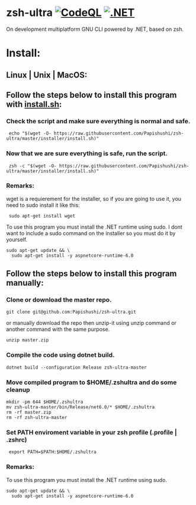 # zsh-ultra [![CodeQL](https://github.com/Papishushi/zsh-ultra/actions/workflows/codeql-analysis.yml/badge.svg)](https://github.com/Papishushi/zsh-ultra/actions/workflows/codeql-analysis.yml) [![.NET](https://github.com/Papishushi/zsh-ultra/actions/workflows/dotnet.yml/badge.svg)](https://github.com/Papishushi/zsh-ultra/actions/workflows/dotnet.yml)


On development multiplatform GNU CLI powered by .NET, based on zsh.

# Install:

## Linux | Unix | MacOS:
## Follow the steps below to install this program with [install.sh](https://raw.githubusercontent.com/Papishushi/zsh-ultra/master/installer/install.sh):

### Check the script and make sure everything is normal and safe.

     echo "$(wget -O- https://raw.githubusercontent.com/Papishushi/zsh-ultra/master/installer/install.sh)"

### Now that we are sure everything is safe, run the script.

     zsh -c "$(wget -O- https://raw.githubusercontent.com/Papishushi/zsh-ultra/master/installer/install.sh)" 
     
### Remarks:
wget is a requierement for the installer, so if you are going to use it, you need to sudo install it like this:

     sudo apt-get install wget

To use this program you must install the .NET runtime using sudo. 
I dont want to include a sudo command on the installer so you must do it by yourself.

    sudo apt-get update && \
      sudo apt-get install -y aspnetcore-runtime-6.0

## Follow the steps below to install this program manually:

### Clone or download the master repo.

    git clone git@github.com:Papishushi/zsh-ultra.git
    
or manually download the repo then unzip-it using unzip command or another command with the same purpose.

    unzip master.zip
    
### Compile the code using dotnet build.

    dotnet build --configuration Release zsh-ultra-master
    
### Move compiled program to $HOME/.zshultra and do some cleanup

    mkdir -pm 644 $HOME/.zshultra
    mv zsh-ultra-master/bin/Release/net6.0/* $HOME/.zshultra
    rm -rf master.zip
    rm -rf zsh-ultra-master
    
### Set PATH enviroment variable in your zsh profile (.profile | .zshrc)

     export PATH=$PATH:$HOME/.zshultra
     
### Remarks:
To use this program you must install the .NET runtime using sudo. 

    sudo apt-get update && \
      sudo apt-get install -y aspnetcore-runtime-6.0     
